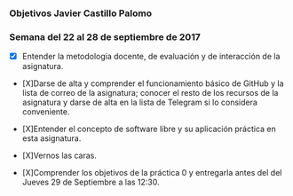 ### Objetivos Javier Castillo Palomo
### Semana del 22 al 28 de septiembre de 2017 
- [X] Entender la metodología docente, de evaluación y de interacción de la asignatura.

- [X]Darse de alta y comprender el funcionamiento básico de GitHub y la lista de correo de la asignatura; conocer el resto de los recursos de la asignatura y darse de alta en la lista de Telegram si lo considera conveniente.

- [X]Entender el concepto de software libre y su aplicación práctica en esta asignatura.

- [X]Vernos las caras.

- [X]Comprender los objetivos de la práctica 0 y entregarla antes del del Jueves 29 de Septiembre a las 12:30.
